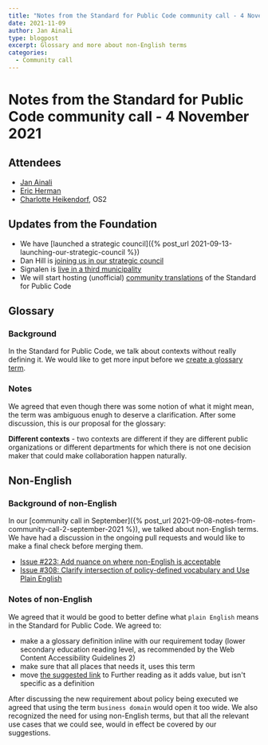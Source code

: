 ```yaml
---
title: "Notes from the Standard for Public Code community call - 4 November 2021"
date: 2021-11-09
author: Jan Ainali
type: blogpost
excerpt: Glossary and more about non-English terms
categories:
  - Community call
---
```


# Notes from the Standard for Public Code community call - 4 November 2021

## Attendees

* [Jan Ainali](https://publiccode.net/team/jan-ainali.html)
* [Eric Herman](https://publiccode.net/team/eric-herman.html)
* [Charlotte Heikendorf](https://www.os2.eu/om-os2), OS2

## Updates from the Foundation

* We have [launched a strategic council]({% post_url 2021-09-13-launching-our-strategic-council %})
* Dan Hill is [joining us in our strategic council](https://about.publiccode.net/organization/strategic-council.html)
* Signalen is [live in a third municipality](https://meldingen.alphenaandenrijn.nl/)
* We will start hosting (unofficial) [community translations](https://github.com/standard-for-public-code/community-translations-standard) of the Standard for Public Code

## Glossary

### Background

In the Standard for Public Code, we talk about contexts without really defining it.
We would like to get more input before we [create a glossary term](https://github.com/publiccodenet/standard/issues/529).

### Notes

We agreed that even though there was some notion of what it might mean, the term was ambiguous enugh to deserve a clarification.
After some discussion, this is our proposal for the glossary:

**Different contexts** - two contexts are different if they are different public organizations or different departments for which there is not one decision maker that could make collaboration happen naturally.

## Non-English

### Background of non-English

In our [community call in September]({% post_url 2021-09-08-notes-from-community-call-2-september-2021 %}), we talked about non-English terms.
We have had a discussion in the ongoing pull requests and would like to make a final check before merging them.

* [Issue #223: Add nuance on where non-English is acceptable](https://github.com/publiccodenet/standard/pull/527)
* [Issue #308: Clarify intersection of policy-defined vocabulary and Use Plain English](https://github.com/publiccodenet/standard/pull/528)

### Notes of non-English

We agreed that it would be good to better define what `plain English` means in the Standard for Public Code.
We agreed to:

* make a a glossary definition inline with our requirement today (lower secondary education reading level, as recommended by the Web Content Accessibility Guidelines 2)
* make sure that all places that needs it, uses this term
* move [the suggested link](https://www.plainlanguage.gov/about/definitions/) to Further reading as it adds value, but isn't specific as a definition

After discussing the new requirement about policy being executed we agreed that using the term `business domain` would open it too wide.
We also recognized the need for using non-English terms, but that all the relevant use cases that we could see, would in effect be covered by our suggestions.
